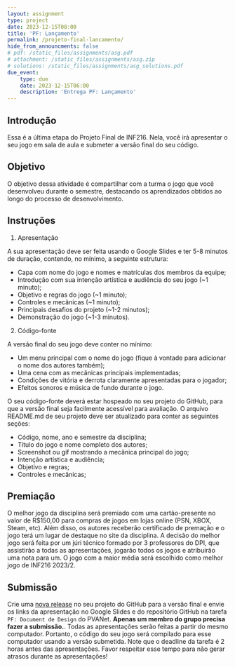 ```yaml
---
layout: assignment
type: project
date: 2023-12-15T08:00
title: 'PF: Lançamento'
permalink: /projeto-final-lancamento/
hide_from_announcments: false
# pdf: /static_files/assignments/asg.pdf
# attachment: /static_files/assignments/asg.zip
# solutions: /static_files/assignments/asg_solutions.pdf
due_event: 
    type: due
    date: 2023-12-15T06:00
    description: 'Entrega PF: Lançamento'
---
```


## Introdução

Essa é a última etapa do Projeto Final de INF216. Nela, você irá apresentar o seu jogo em sala de aula e submeter a versão final do seu código.

## Objetivo

O objetivo dessa atividade é compartilhar com a turma o jogo que você desenvolveu durante o semestre, destacando os aprendizados obtidos ao longo do processo de desenvolvimento.

## Instruções

1. Apresentação

A sua apresentação deve ser feita usando o Google Slides e ter 5-8 minutos de duração, contendo, no mínimo, a seguinte estrutura:

- Capa com nome do jogo e nomes e matrículas dos membros da equipe;
- Introdução com sua intenção artística e audiência do seu jogo (~1 minuto);
- Objetivo e regras do jogo (~1 minuto);
- Controles e mecânicas (~1 minuto);
- Principais desafios do projeto (~1-2 minutos);
- Demonstração do jogo (~1-3 minutos).

2. Código-fonte

A versão final do seu jogo deve conter no mínimo:

- Um menu principal com o nome do jogo (fique à vontade para adicionar o nome dos autores também);
- Uma cena com as mecânicas principais implementadas;
- Condições de vitória e derrota claramente apresentadas para o jogador;
- Efeitos sonoros e música de fundo durante o jogo.

O seu código-fonte deverá estar hospeado no seu projeto do GitHub, para que a versão final seja facilmente acessível para avaliação. O arquivo README.md de seu projeto deve ser atualizado para conter as seguintes seções:

- Código, nome, ano e semestre da disciplina;
- Título do jogo e nome completo dos autores;
- Screenshot ou gif mostrando a mecânica principal do jogo;
- Intenção artística e audiência;
- Objetivo e regras;
- Controles e mecânicas;

## Premiação

O melhor jogo da disciplina será premiado com uma cartão-presente no valor de R$150,00 para compras de jogos em lojas online (PSN, XBOX, Steam, etc). Além disso, os autores receberão certificado de premação e o jogo terá um lugar de destaque no site da disciplina. A decisão do melhor jogo será feita por um júri técnico formado por 3 professores do DPI, que assistirão a todas as apresentações, jogarão todos os jogos e atribuirão uma nota para um. O jogo com a maior média será escolhido como melhor jogo de INF216 2023/2.

## Submissão

Crie uma [nova release](https://docs.github.com/en/repositories/releasing-projects-on-github/managing-releases-in-a-repository) no seu projeto do GitHub para a versão final e envie os links da apresentação no Google Slides e do repositório GitHub na tarefa `PF: Document de Design` do PVANet. **Apenas um membro do grupo precisa fazer a submissão.**. Todas as apresentações serão feitas a partir do mesmo computador. Portanto, o código do seu jogo será compilado para esse computador usando a versão submetida. Note que o deadline da tarefa é 2 horas antes das apresentações. Favor respeitar esse tempo para não gerar atrasos durante as apresentações!